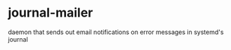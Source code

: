 journal-mailer
==============

daemon that sends out email notifications on error messages in systemd's journal
